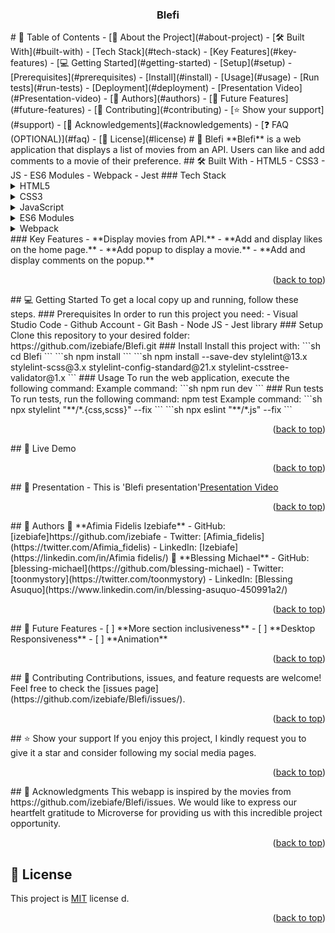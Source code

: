 <a name="readme-top"></a>
<div align="center">
  <h3><b>Blefi</b></h3>
</div>
# 📗 Table of Contents
- [📖 About the Project](#about-project)
  - [🛠 Built With](#built-with)
    - [Tech Stack](#tech-stack)
    - [Key Features](#key-features)
- [💻 Getting Started](#getting-started)
  - [Setup](#setup)
  - [Prerequisites](#prerequisites)
  - [Install](#install)
  - [Usage](#usage)
  - [Run tests](#run-tests)
  - [Deployment](#deployment)
    - [Presentation Video](#Presentation-video)
- [👥 Authors](#authors)
- [🔭 Future Features](#future-features)
- [🤝 Contributing](#contributing)
- [⭐️ Show your support](#support)
- [🙏 Acknowledgements](#acknowledgements)
- [❓ FAQ (OPTIONAL)](#faq)
- [📝 License](#license)
# 📖 Blefi<a name="about-project"></a>
**Blefi** is a web application that displays a list of movies from an API. Users can like and add comments to a movie of their preference.
## 🛠 Built With <a name="built-with"></a>
- HTML5
- CSS3
- JS
- ES6 Modules
- Webpack
- Jest
### Tech Stack <a name="tech-stack"></a>
<details>
  <summary>HTML5</summary>
  <ul>
    <li><a href="https://youtu.be/x4OKqZ2kIx4">Lesson on HTML5</a></li>
  </ul>
</details>
<details>
<summary>CSS3</summary>
  <ul>
    <li><a href="https://youtu.be/wIzPMotxMCM">Lesson on CSS3</a></li>
  </ul>
</details>
<details>
<summary>JavaScript</summary>
  <ul>
    <li><a href="https://youtu.be/8dWL3wF_OMw">Lesson on JS</a></li>
  </ul>
</details>
<details>
<summary>ES6 Modules</summary>
  <ul>
    <li><a href="https://youtu.be/fIP4pjAqCtQ">Lesson on ES6 Modules</a></li>
  </ul>
</details>
<details>
<summary>Webpack</summary>
  <ul>
    <li><a href="https://youtu.be/IZGNcSuwBZs">Lesson on Webpack</a></li>
  </ul>
</details>
### Key Features <a name="key-features"></a>
- **Display movies from API.**
- **Add and display likes on the home page.**
- **Add popup to display a movie.**
- **Add and display comments on the popup.**
<p align="right">(<a href="#readme-top">back to top</a>)</p>
## 💻 Getting Started <a name="getting-started"></a>
To get a local copy up and running, follow these steps.
### Prerequisites
In order to run this project you need:
- Visual Studio Code
- Github Account
- Git Bash
- Node JS
- Jest library
### Setup
Clone this repository to your desired folder: https://github.com/izebiafe/Blefi.git
### Install
Install this project with:
```sh
  cd Blefi
```
```sh
  npm install 
```
```sh
  npm install --save-dev stylelint@13.x stylelint-scss@3.x stylelint-config-standard@21.x stylelint-csstree-validator@1.x
```
### Usage
To run the web application, execute the following command: 
Example command:
```sh
  npm run dev
```
### Run tests
To run tests, run the following command: npm test
Example command:
```sh
  npx stylelint "**/*.{css,scss}" --fix
```
```sh
  npx eslint "**/*.js" --fix
```
<p align="right">(<a href="#readme-top">back to top</a>)</p>
<!-- LIVE DEMO -->
## 🚀 Live Demo <a name="live-demo"></a>

<p align="right">(<a href="#readme-top">back to top</a>)</p>
## 🚀 Presentation <a name="Presentation"></a>
<!-- Presentation Video -->
- This is 'Blefi presentation'<a href="">Presentation Video</a>
<p align="right">(<a href="#readme-top">back to top</a>)</p>
## 👥 Authors <a name="authors"></a>
👤 **Afimia Fidelis Izebiafe**
- GitHub: [izebiafe]https://github.com/izebiafe
- Twitter: [Afimia_fidelis](https://twitter.com/Afimia_fidelis)
- LinkedIn: [Izebiafe](https://linkedin.com/in/Afimia fidelis/)
👤 **Blessing Michael**
- GitHub: [blessing-michael](https://github.com/blessing-michael)
- Twitter: [toonmystory](https://twitter.com/toonmystory)
- LinkedIn: [Blessing Asuquo](https://www.linkedin.com/in/blessing-asuquo-450991a2/)
<p align="right">(<a href="#readme-top">back to top</a>)</p>
## 🔭 Future Features <a name="future-features"></a>
- [ ] **More section inclusiveness**
- [ ] **Desktop Responsiveness**
- [ ] **Animation**
<p align="right">(<a href="#readme-top">back to top</a>)</p>
## 🤝 Contributing <a name="contributing"></a>
Contributions, issues, and feature requests are welcome!
Feel free to check the [issues page](https://github.com/izebiafe/Blefi/issues/).
<p align="right">(<a href="#readme-top">back to top</a>)</p>
## ⭐️ Show your support <a name="support"></a>
If you enjoy this project, I kindly request you to give it a star and consider following my social media pages.
<p align="right">(<a href="#readme-top">back to top</a>)</p>
## 🙏 Acknowledgments <a name="acknowledgements"></a>
This webapp is inspired by the movies from https://github.com/izebiafe/Blefi/issues.
We would like to express our heartfelt gratitude to Microverse for providing us with this incredible project opportunity.
<p align="right">(<a href="#readme-top">back to top</a>)</p>

## 📝 License <a name="license"></a>

This project is [MIT](./LICENSE) license
d.

<p align="right">(<a href="#readme-top">back to top</a>)</p>